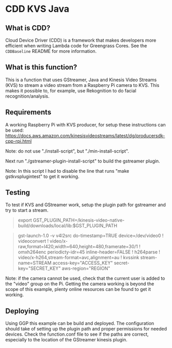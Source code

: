 # CDD KVS Java

## What is CDD?

Cloud Device Driver (CDD) is a framework that makes developers more efficient when writing Lambda
code for Greengrass Cores.  See the `CDDBaseline` README for more information.

## What is this function?

This is a function that uses GStreamer, Java and Kinesis Video Streams (KVS) to stream a video stream from a Raspberry Pi camera
to KVS. This makes it possible to, for example, use Rekognition to do facial recognition/analysis.

## Requirements

A working Raspberry Pi with KVS producer, for setup these instructions can be used: 
  https://docs.aws.amazon.com/kinesisvideostreams/latest/dg/producersdk-cpp-rpi.html
  
Note: do not use "./install-script", but "./min-install-script". 

Next run "./gstreamer-plugin-install-script" to build the gstreamer plugin.

Note: In this script I had to disable the line that runs "make gstkvsplugintest" to get it working.

## Testing
To test if KVS and GStreamer work, setup the plugin path for gstreamer and try to start a stream.

> export GST_PLUGIN_PATH=<YourKVSSdkFolderPath>/kinesis-video-native-build/downloads/local/lib:$GST_PLUGIN_PATH

> gst-launch-1.0 -v v4l2src do-timestamp=TRUE device=/dev/video0 ! videoconvert 
>! video/x-raw,format=I420,width=640,height=480,framerate=30/1 ! omxh264enc periodicty-idr=45 inline-header=FALSE 
>! h264parse ! video/x-h264,stream-format=avc,alignment=au ! kvssink stream-name=STREAM access-key="ACCESS_KEY" 
>secret-key="SECRET_KEY" aws-region="REGION"

Note: if the camera cannot be used, check that the current user is added to the "video" group on the Pi. Getting the 
camera working is beyond the scope of this example, plenty online resources can be found to get it working.

## Deploying
Using GGP this example can be build and deployed. The configuration should take of setting up the plugin path and 
proper permissions for needed devices.
Check the function.conf file to see if the paths are correct, especially to the location of the GStreamer kinesis plugin.
